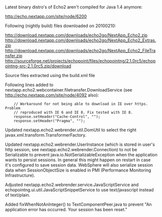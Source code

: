 Latest binary distro's of Echo2 aren't compiled for Java 1.4 anymore:

http://echo.nextapp.com/site/node/6200

Following (nightly build) files downloaded on 20100210:

http://download.nextapp.com/downloads/echo2go/NextApp_Echo2.zip
http://download.nextapp.com/downloads/echo2go/NextApp_Echo2_Extras.zip
http://download.nextapp.com/downloads/echo2go/NextApp_Echo2_FileTransfer.zip
http://sourceforge.net/projects/echopoint/files/echopointng/2.1.0rc5/echopointng-src-2.1.0rc5.zip/download

Source files extracted using the build.xml file

Following lines added to nextapp.echo2.webcontainer.filetransfer.DownloadService
(see http://echo.nextapp.com/site/node/4092 also):

        // Workaround for not being able to download in IE over https. Problem
        // reproduced with IE 6 and IE 8. Fix tested with IE 8.
        response.setHeader("Cache-Control", "");
        response.setHeader("Pragma", "");

Updated nextapp.echo2.webrender.util.DomUtil to select the right
javax.xml.transform.TransformerFactory.

Updated nextapp.echo2.webrender.UserInstance (which is stored in user's http
session, see nextapp.echo2.webrender.Connection) to not be Serializable to
prevent java.io.NotSerializableException when the application wants to persist
sessions. In general this might happen on restart in case it's configured to
save session data. WebSphere will also serialize session data when
SessionObjectSize is enabled in PMI (Performance Monitoring Infrastructure).

Adjusted nextapp.echo2.webrender.service.JavaScriptService and 
echopointng.ui.util.JavaScriptSnippetService to use text/javascript instead of
text/plain.

Added fixWhenNotAnInteger() to TextComponentPeer.java to prevent "An application error has occurred. Your session has
been reset."
